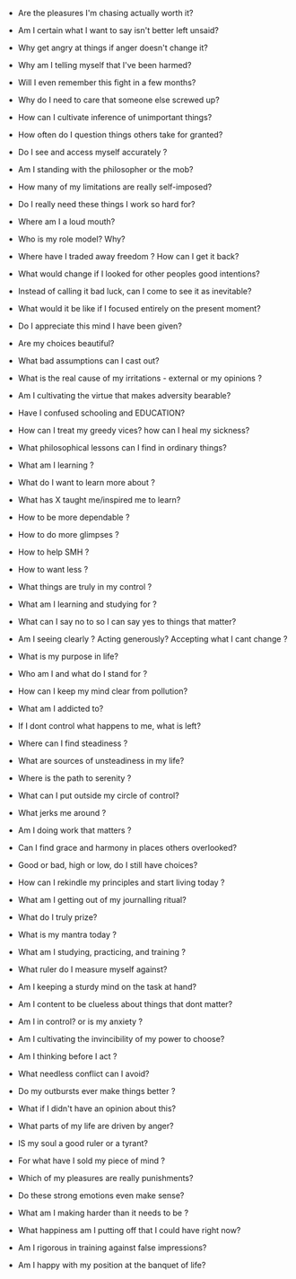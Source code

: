 
- Are the pleasures I'm chasing actually worth it?
- Am I certain what I want to say isn't better left unsaid?
- Why get angry at things if anger doesn't change it?
- Why am I telling myself that I've been harmed?
- Will I even remember this fight in a few months?
- Why do I need to care that someone else screwed up?
- How can I cultivate inference of unimportant things?
- How often do I question things others take for granted?
- Do I see and access myself accurately ?
- Am I standing with the philosopher or the mob?
- How many of my limitations are really self-imposed?
- Do I really need these things I work so hard for?
- Where am I a loud mouth?
- Who is my role model? Why?
- Where have I traded away freedom ? How can I get it back?
- What would change if I looked for other peoples good intentions?
- Instead of calling it bad luck, can I come to see it as inevitable?
- What would it be like if I focused entirely on the present moment?
- Do I appreciate this mind I have been given?
- Are my choices beautiful?
- What bad assumptions can I cast out?
- What is the real cause of my irritations - external or my opinions ?
- Am I cultivating the virtue that makes adversity bearable?
- Have I confused schooling and EDUCATION?
- How can I treat my greedy vices? how can I heal my sickness?
- What philosophical lessons can I find in ordinary things?
- What am I learning ?
- What do I want to learn more about ?
- What has X taught me/inspired me to learn?
- How to be more dependable ?
- How to do more glimpses ?
- How to help SMH ?
- How to want less ?

- What things are truly in my control ?
- What am I learning and studying for ?
- What can I say no to so I can say yes to things that matter?
- Am I seeing clearly ? Acting generously? Accepting what I cant change ?
- What is my purpose in life?
- Who am I and what do I stand for ?
- How can I keep my mind clear from pollution?
- What am I addicted to?
- If I dont control what happens to me, what is left?
- Where can I find steadiness ?
- What are sources of unsteadiness in my life?
- Where is the path to serenity ?
- What can I put outside my circle of control?
- What jerks me around ?
- Am I doing work that matters ?
- Can I find grace and harmony in places others overlooked?
- Good or bad, high or low, do I still have choices?
- How can I rekindle my principles and start living today ?
- What am I getting out of my journalling ritual?
- What do I truly prize?
- What is my mantra today ?
- What am I studying, practicing, and training ?
- What ruler do I measure myself against?
- Am I keeping a sturdy mind on the task at hand?
- Am I content to be clueless about things that dont matter?
- Am I in control? or is my anxiety ?
- Am I cultivating the invincibility of my power to choose?
- Am I thinking before I act ?
- What needless conflict can I avoid?
- Do my outbursts ever make things better ?
- What if I didn't have an opinion about this?
- What parts of my life are driven by anger?
- IS my soul a good ruler or a tyrant?
- For what have I sold my piece of mind ?
- Which of my pleasures are really punishments?
- Do these strong emotions even make sense?
- What am I making harder than it needs to be ?
- What happiness am I putting off that I could have right now?
- Am I rigorous in training against false impressions?
- Am I happy with my position at the banquet of life?
